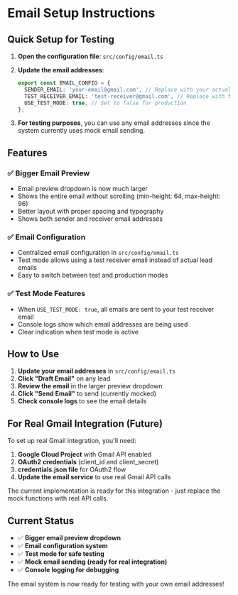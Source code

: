 # Email Setup Instructions

## Quick Setup for Testing

1. **Open the configuration file**: `src/config/email.ts`

2. **Update the email addresses**:
   ```typescript
   export const EMAIL_CONFIG = {
     SENDER_EMAIL: 'your-email@gmail.com', // Replace with your actual email
     TEST_RECEIVER_EMAIL: 'test-receiver@gmail.com', // Replace with test email
     USE_TEST_MODE: true, // Set to false for production
   };
   ```

3. **For testing purposes**, you can use any email addresses since the system currently uses mock email sending.

## Features

### ✅ **Bigger Email Preview**
- Email preview dropdown is now much larger
- Shows the entire email without scrolling (min-height: 64, max-height: 96)
- Better layout with proper spacing and typography
- Shows both sender and receiver email addresses

### ✅ **Email Configuration**
- Centralized email configuration in `src/config/email.ts`
- Test mode allows using a test receiver email instead of actual lead emails
- Easy to switch between test and production modes

### ✅ **Test Mode Features**
- When `USE_TEST_MODE: true`, all emails are sent to your test receiver email
- Console logs show which email addresses are being used
- Clear indication when test mode is active

## How to Use

1. **Update your email addresses** in `src/config/email.ts`
2. **Click "Draft Email"** on any lead
3. **Review the email** in the larger preview dropdown
4. **Click "Send Email"** to send (currently mocked)
5. **Check console logs** to see the email details

## For Real Gmail Integration (Future)

To set up real Gmail integration, you'll need:

1. **Google Cloud Project** with Gmail API enabled
2. **OAuth2 credentials** (client_id and client_secret)
3. **credentials.json file** for OAuth2 flow
4. **Update the email service** to use real Gmail API calls

The current implementation is ready for this integration - just replace the mock functions with real API calls.

## Current Status

- ✅ **Bigger email preview dropdown**
- ✅ **Email configuration system**
- ✅ **Test mode for safe testing**
- ✅ **Mock email sending (ready for real integration)**
- ✅ **Console logging for debugging**

The email system is now ready for testing with your own email addresses!
